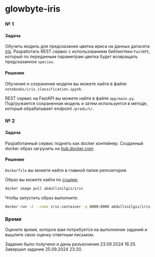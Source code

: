 # glowbyte-iris
### № 1
#### Задача
Обучить модель для предсказания цветка ириса на данных датасета [iris](https://scikit-learn.org/stable/auto_examples/datasets/plot_iris_dataset.html). Разработать REST сервис с использованием библиотеки `FastAPI`, который по переданным параметрам цветка будет возвращать предсказанное `species`.
#### Решение
Обучение и сохранение модели вы можете найти в файле `notebooks/iris_classification.ipynb`.

REST сервис на FastAPI вы можете найти в файле `app/main.py`. Подгружается сохраненная модель и затем используется в методе, который обрабатывает endpoint `/predict/`.  

### № 2
#### Задача
Разработанный сервис поднять как docker контейнер. Созданный docker образ загрузить на [hub.docker.com](https://hub.docker.com/).
#### Решение
`Dockerfile` вы можете найти в главной папке репозитория.

Образ вы можете найти по [ссылке](https://hub.docker.com/repository/docker/abdullinilgiz/iris/general).
```bash
docker image pull abdullinilgiz/iris
```
Чтобы запустить образ выполните:
```bash
docker run -d --name iris-container -p 8000:8000 abdullinilgiz/iris
```
### Время
Оцените время, которое вам потребуется на выполнение заданий и вышлите свою оценку ответным письмом.

Задание было получено и даны разъеснения 23.09.2024 16:25.
Завершил задание 25.09.2024 23:20.